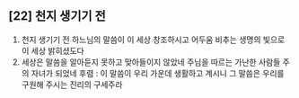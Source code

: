 ## [22] 천지 생기기 전

1) 천지 생기기 전 하느님의 말씀이 이 세상 창조하시고 어두움 비추는 생명의 빛으로 이 세상 밝히셨도다 
2) 세상은 말씀을 알아듣지 못하고 맞아들이지 않았네 주님을 따르는 가난한 사람들 주의 자녀가 되었네
후렴 : 이 말씀이 우리 가운데 생활하고 계시니 그 말씀은 우리를 구원해 주시는 진리의 구세주라
